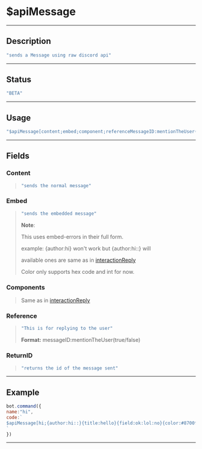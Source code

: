 # $apiMessage
------------
## Description
```js
"sends a Message using raw discord api"
```
------------
## Status
```js
"BETA"
```
------------
## Usage
```js
"$apiMessage[content;embed;component;referenceMessageID:mentionTheUser(true/yes/false/no);return Id(yes/no)]"
```
-------------
## Fields

### Content
> ```js
> "sends the normal message"
> ```

### Embed
> ```js
> "sends the embedded message"
> ```
>**Note**:
>
> This uses embed-errors in their full form.
>
> example: {author:hi} won't work but {author:hi::} will
>
> available ones are same as in [interactionReply](./usdinteractionreply.md#embed)
>
> Color only supports hex code and int for now.
### Components
> Same as in [interactionReply](./usdinteractionreply.md#components)

### Reference 
> ```js
> "This is for replying to the user"
> ```
> **Format:** messageID:mentionTheUser(true/false)

### ReturnID
> ```js
> "returns the id of the message sent"
> ```
--------------

## Example
```js
bot.command({
name:"hi",
code:`
$apiMessage[hi;{author:hi::}{title:hello}{field:ok:lol:no}{color:#8700ff}{footer:hmmm:$authorAvatar};;$messageID:true;no]
`
})
```
--------------
